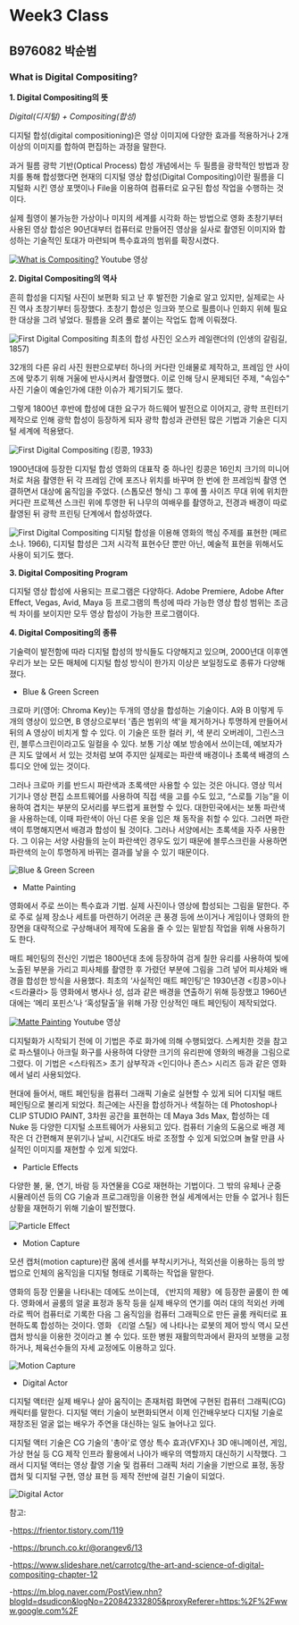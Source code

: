   # Week3 Class
  ## B976082 박순범
  ### What is Digital Compositing?


  **1. Digital Compositing의 뜻**

*Digital(디지털) + Compositing(합성)*

  디지털 합성(digital compositioning)은 영상 이미지에 다양한 효과를 적용하거나 2개이상의 이미지를 합하여 편집하는 과정을 말한다.

  과거 필름 광학 기반(Optical Process) 합성 개념에서는 두 필름을 광학적인 방법과 장치를 통해 합성했다면 현재의 디지털 영상 합성(Digital Compositing)이란 필름을 디지털화 시킨 영상 포맷이나 File을 이용하여 컴퓨터로 요구된 합성 작업을 수행하는 것이다.

  실제 쵤영이 불가능한 가상이나 미지의 세계를 시각화 하는 방법으로 영화 초창기부터 사용된 영상 합성은 90년대부터 컴퓨터로 만들어진 영상을 실사로 촬영된 이미지와 합성하는 기술적인 토대가 마련되며 특수효과의 범위를 확장시켰다.

[![What is Compositing?](https://img.youtube.com/vi/ZD9IzY5jVs8/0.jpg)](https://www.youtube.com/watch?v=ZD9IzY5jVs8&feature=emb_title)
Youtube 영상


  **2. Digital Compositing의 역사**

  흔히 합성을 디지털 사진이 보편화 되고 난 후 발전한 기술로 알고 있지만, 실제로는 사진 역사 초창기부터 등장했다. 초창기 합성은 잉크와 붓으로 필름이나 인화지 위헤 필요한 대상을 그려 넣었다. 필름을 오려 풀로 붙이는 작업도 합께 이뤄졌다. 

![First Digital Compositing](http://www.photoman.co.kr/photo/history/19cArt-Rejlander.jpg)
최초의 합성 사진인 오스카 레일랜더의 (인생의 갈림길,  1857)

  32개의 다른 유리 사진 원판으로부터 하나의 커다란 인쇄물로 제작하고, 프레임 안 사이즈에 맞추기 위해 거울에 반사시켜서 촬영했다. 이로 인해 당시 문제되던 주제, "속임수" 사진 기술이 예술인가에 대한 이슈가 제기되기도 했다.

  그렇게 1800년 후반에 합성에 대한 요구가 하드웨어 발전으로 이어지고, 광학 프린터기 제작으로 인해 광학 합성이 등장하게 되자 광학 합성과 관련된 많은 기법과 기술은 디지털 세계에 적용됐다.


![First Digital Compositing](https://t1.daumcdn.net/cfile/blog/122606114BDF8ADD35)
(킹콩, 1933)

  1900년대에 등장한 디지털 합성 영화의 대표작 중 하나인 킹콩은 16인치 크기의 미니어처로 처음 촬영한 뒤 각 프레임 간에 포즈나 위치를 바꾸며 한 번에 한 프레임씩 촬영 연결하면서 대상에 움직임을 주었다. (스톱모션 형식) 그 후에 풀 사이즈 무대 위에 위치한 커다란 프로젝션 스크린 위에 투영한 뒤 나무의 여배우를 촬영하고, 전경과 배경이 따로 촬영된 뒤 광학 프린팅 단계에서 합성하였다.

![First Digital Compositing](https://farm4.staticflickr.com/3090/3154750796_573783378f.jpg)
디지털 합성을 이용해 영화의 핵심 주제를 표현한 (페르소나. 1966), 디지털 합성은 그저 시각적 표현수단 뿐만 아닌, 예술적 표현을 위해서도 사용이 되기도 했다.


  **3. Digital Compositing Program**

  디지털 영상 합성에 사용되는 프로그램은 다양하다. Adobe Premiere, Adobe After Effect, Vegas, Avid, Maya 등 프로그램의 특성에 따라 가능한 영상 합성 범위는 조금씩 차이를 보이지만 모두 영상 합성이 가능한 프로그램이다.


  **4. Digital Compositing의 종류**
  
  기술력이 발전함에 따라 디지털 합성의 방식들도 다양해지고 있으며, 2000년대 이후엔 우리가 보는 모든 매체에 디지털 합성 방식이 한가지 이상은 보일정도로 종류가 다양해졌다. 
   
   - Blue & Green Screen
   
  크로마 키(영어: Chroma Key)는 두개의 영상을 합성하는 기술이다. A와 B 이렇게 두개의 영상이 있으면, B 영상으로부터 '좁은 범위의 색'을 제거하거나 투명하게 만들어서 뒤의 A 영상이 비치게 할 수 있다. 이 기술은 또한 컬러 키, 색 분리 오버레이, 그린스크린, 블루스크린이라고도 일컬을 수 있다. 보통 기상 예보 방송에서 쓰이는데, 예보자가 큰 지도 앞에서 서 있는 것처럼 보여 주지만 실제로는 파란색 배경이나 초록색 배경의 스튜디오 안에 있는 것이다.
 
  그러나 크로마 키를 반드시 파란색과 초록색만 사용할 수 있는 것은 아니다. 영상 믹서 기기나 영상 편집 소프트웨어를 사용하여 직접 색을 고를 수도 있고, “스로틀 기능”을 이용하여 겹치는 부분의 모서리를 부드럽게 표현할 수 있다. 대한민국에서는 보통 파란색을 사용하는데, 이때 파란색이 아닌 다른 옷을 입은 채 동작을 취할 수 있다. 그러면 파란색이 투명해지면서 배경과 합성이 될 것이다. 그러나 서양에서는 초록색을 자주 사용한다. 그 이유는 서양 사람들의 눈이 파란색인 경우도 있기 때문에 블루스크린을 사용하면 파란색의 눈이 투명하게 바뀌는 결과를 낳을 수 있기 때문이다.
   
![Blue & Green Screen](https://mblogthumb-phinf.pstatic.net/20160113_221/mediakids_145268247966567wjV_JPEG/%C5%A9%B7%CE%B8%B6%C5%B0_%BB%F9%C7%C31.jpg?type=w3)
   
   
   - Matte Painting
   
  영화에서 주로 쓰이는 특수효과 기법. 실제 사진이나 영상에 합성되는 그림을 말한다. 주로 주로 실제 장소나 세트를 마련하기 어려운 큰 풍경 등에 쓰이거나 게임이나 영화의 한 장면을 대략적으로 구상해내어 제작에 도움을 줄 수 있는 밑받침 작업을 위해 사용하기도 한다.
  
  매트 페인팅의 전신인 기법은 1800년대 초에 등장하여 검게 칠한 유리를 사용하여 빛에 노출된 부분을 가리고 피사체를 촬영한 후 가렸던 부분에 그림을 그려 넣어 피사체와 배경을 합성한 방식을 사용했다. 최초의 ‘사실적인 매트 페인팅’은 1930년경 <킹콩>이나 <드라큘라> 등 영화에서 병사나 성, 섬과 같은 배경을 연출하기 위해 등장했고 1960년대에는 ‘메리 포핀스’나 ‘혹성탈출’을 위해 가장 인상적인 매트 페인팅이 제작되었다.
  
[![Matte Painting](https://img.youtube.com/vi/lQTdOcYK9Ds/0.jpg)](https://www.youtube.com/watch?v=lQTdOcYK9Ds&app=desktop)
Youtube 영상
   
 디지털화가 시작되기 전에 이 기법은 주로 화가에 의해 수행되었다. 스케치한 것을 참고로 파스텔이나 아크릴 화구를 사용하여 다양한 크기의 유리판에 영화의 배경을 그림으로 그렸다. 이 기법은 <스타워즈> 초기 삼부작과 <인디아나 존스> 시리즈 등과 같은 영화에서 널리 사용되었다.
   
 현대에 들어서, 매트 페인팅을 컴퓨터 그래픽 기술로 실현할 수 있게 되어 디지털 매트 페인팅으로 불리게 되었다. 최근에는 사진을 합성하거나 색칠하는 데 Photoshop나 CLIP STUDIO PAINT, 3차원 공간을 표현하는 데 Maya 3ds Max, 합성하는 데 Nuke 등 다양한 디지털 소프트웨어가 사용되고 있다. 컴퓨터 기술의 도움으로 배경 제작은 더 간편해져 분위기나 날씨, 시간대도 바로 조정할 수 있게 되었으며 놀랄 만큼 사실적인 이미지를 재현할 수 있게 되었다.
 
 
   - Particle Effects
   
  다양한 불, 물, 연기, 바람 등 자연물을 CG로 재현하는 기법이다. 그 밖의 유체나 군중 시뮬레이션 등의 CG 기술과 프로그래밍을 이용한 현실 세계에서는 만들 수 없거나 힘든 상황을 재현하기 위해 기술이 발전했다.
   
![Particle Effect](https://upload.wikimedia.org/wikipedia/commons/thumb/f/f2/Particle_sys_fire.jpg/220px-Particle_sys_fire.jpg)
   
   
   - Motion Capture
   
  모션 캡처(motion capture)란 몸에 센서를 부착시키거나, 적외선을 이용하는 등의 방법으로 인체의 움직임을 디지털 형태로 기록하는 작업을 말한다.
  
  영화의 등장 인물을 나타내는 데에도 쓰이는데, 《반지의 제왕》에 등장한 골룸이 한 예다. 영화에서 골룸의 얼굴 표정과 동작 등을 실제 배우의 연기를 여러 대의 적외선 카메라로 찍어 컴퓨터로 기록한 다음 그 움직임을 컴퓨터 그래픽으로 만든 골룸 캐릭터로 표현하도록 합성하는 것이다. 영화 《리얼 스틸》에 나타나는 로봇의 제어 방식 역시 모션 캡처 방식을 이용한 것이라고 볼 수 있다. 또한 병원 재활의학과에서 환자의 보행을 교정하거나, 체육선수들의 자세 교정에도 이용하고 있다. 
 
![Motion Capture](https://t1.daumcdn.net/liveboard/movie/5166eacb0c874f30861e02b0ed56e96c.JPG)
  
  
   - Digital Actor
  
  디지털 액터란 실제 배우나 살아 움직이는 존재처럼 화면에 구현된 컴퓨터 그래픽(CG) 캐릭터를 말한다. 디지털 액터 기술이 보편화되면서 이제 인간배우보다 디지털 기술로 재창조된 얼굴 없는 배우가 주연을 대신하는 일도 늘어나고 있다.
  
  디지털 액터 기술은 CG 기술의 '총아'로 영상 특수 효과(VFX)나 3D 애니메이션, 게임, 가상 현실 등 CG 제작 인프라 활용에서 나아가 배우의 역할까지 대신하기 시작했다. 그래서 디지털 액터는 영상 촬영 기술 및 컴퓨터 그래픽 처리 기술을 기반으로 표정, 동장 캡처 및 디지털 구현, 영상 표현 등 제작 전반에 걸친 기술이 되었다.
 
 ![Digital Actor](https://static01.nyt.com/images/2016/12/27/arts/01ROGUE1/01ROGUE1-facebookJumbo-v5.jpg)
 
 
 참고:
 
 -https://frientor.tistory.com/119
 
 -https://brunch.co.kr/@orangev6/13
 
 -https://www.slideshare.net/carrotcg/the-art-and-science-of-digital-compositing-chapter-12
 
 -https://m.blog.naver.com/PostView.nhn?blogId=dsudicon&logNo=220842332805&proxyReferer=https:%2F%2Fwww.google.com%2F
